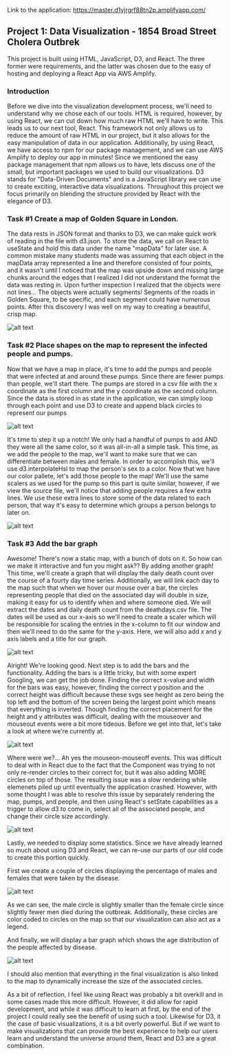 Link to the application: https://master.d1yjrgrf88tn2p.amplifyapp.com/

## Project 1: Data Visualization - 1854 Broad Street Cholera Outbrek 

This project is built using HTML, JavaScript, D3, and React. 
The three former were requirements, and the latter was chosen due to the easy of hosting and deploying a React App via AWS Amplify.

### Introduction 

Before we dive into the visualization development process, we'll need to understand why we chose each of our tools.
HTML is required, however, by using React, we can cut down how much raw HTML we'll have to write. This leads us to our next tool, 
React. This framework not only allows us to reduce the amount of raw HTML in our project, but it also allows for the easy manipulation of data in our application. Additionally, by using React, we have access to npm for our package management, and we can use AWS Amplify to deploy our app in minutes!
Since we mentioned the easy package management that npm allows us to have, lets discuss one of the small, but important packages we used to build our visualizations. D3 stands for "Data-Driven Documents" and is a JavaScript library we can use to create exciting, interactive data visualizations. Throughout this project we focus primarily on blending the structure provided by React with the elegance of D3. 

### Task #1 Create a map of Golden Square in London.

The data rests in JSON format and thanks to D3, we can make quick work of reading in the file with d3.json. To store the data, we call on React to useState and hold this data under the name "mapData" for later use. A common mistake many students made was assuming that each object in the mapData
array represented a line and therefore consisted of four points, and it wasn't until I noticed that the map was upside down and missing large chunks around the edges that I realized I did not understand the format the data was resting in. Upon further inspection I realized that the objects were not lines... The objects were actually segments! Segments of the roads in Golden Square, to be specific, and each segment could have numerous points. After this discovery I was well on my way to creating a beautiful, crisp map. 

![alt text](https://github.com/samuelhickeyIII/project-1/blob/master/images/map_.png?raw=true)

### Task #2 Place shapes on the map to represent the infected people and pumps. 
Now that we have a map in place, it's time to add the pumps and people that were infected at and around these pumps. 
Since there are fewer pumps than people, we'll start there. The pumps are stored in a csv file with the x coordinate as the first column and the y coordinate as the second column. Since the data is stored in as state in the application, we can simply loop through each point and use D3 to create and append black circles to represent our pumps 

![alt text](https://github.com/samuelhickeyIII/project-1/blob/master/images/pumps.png?raw=true)

It's time to step it up a notch! We only had a handful of pumps to add AND they were all the same color, so it was all-in-all a simple task. This time, as we add the people to the map, we'll want to make sure that we can differentiate between males and female. In order to accomplish this, we'll use d3.interpolateHsl to map the person's sex to a color. Now that we have our color pallete, let's add those people to the map! We'll use the same scalers as we used for the pump so this part is quite similar, however, if we view the source file, we'll notice that adding people requires a few extra lines. We use these extra lines to store some of the data related to each person, that way it's easy to determine which groups a person belongs to later on. 

![alt text](https://github.com/samuelhickeyIII/project-1/blob/master/images/people.png?raw=true)

### Task #3 Add the bar graph
Awesome! There's now a static map, with a bunch of dots on it. So how can we make it interactive and fun you might ask?? By adding another graph! This time, we'll create a graph that will display the daily death count over the course of a fourty day time series. Additionally, we will link each day to the map such that when we hover our mouse over a bar, the circles representing people that died on the associated day will double in size, making it easy for us to identify when and where someone died. We will extract the dates and daily death count from the deathdays.csv file. The dates will be used as our x-axis so we'll need to create a scaler which will be responsible for scaling the entries in the x-column to fit our window and then we'll need to do the same for the y-axis. Here, we will also add x and y axis labels and a title for our graph.

![alt text](https://github.com/samuelhickeyIII/project-1/blob/master/images/empty_bar.png?raw=true)

Alright! We're looking good. Next step is to add the bars and the functionality. Adding the bars is a little tricky, but with some expert Googling, we can get the job done. Finding the correct x-value and width for the bars was easy, however, finding the correct y position and the correct height was difficult because these svgs see height as zero being the top left and the bottom of the screen being the largest point which means that everything is inverted. Though finding the correct placement for the height and y attributes was difficult, dealing with the mouseover and mouseout events were a bit more tideous. Before we get into that, let's take a look at where we're currently at.

![alt text](https://github.com/samuelhickeyIII/project-1/blob/master/images/bar.png?raw=true)

Where were we?... Ah yes the mouseon-mouseoff events. This was difficult to deal with in React due to the fact that the Component was trying to not only re-render circles to their correct for, but it was also adding MORE circles on top of those. The resulting issue was a slow rendering while elemenets piled up until eventually the application crashed. However, with some thought I was able to resolve this issue by separately rendering the map, pumps, and people, and then using React's setState capabilities as a trigger to allow d3 to come in, select all of the associated people, and change their circle size accordingly. 

![alt text](https://github.com/samuelhickeyIII/project-1/blob/master/images/bar_with_map.png?raw=true)

Lastly, we needed to display some statistics. Since we have already learned so much about using D3 and React, we can re-use our parts of our old code to create this portion quickly. 

First we create a couple of circles displaying the percentage of males and females that were taken by the disease. 

![alt text](https://github.com/samuelhickeyIII/project-1/blob/master/images/male_female_stats.png?raw=true)

As we can see, the male circle is slightly smaller than the female circle since slightly fewer men died during the outbreak. Additionally, these circles are color coded to circles on the map so that our visualization can also act as a legend. 

And finally, we will display a bar graph which shows the age distribution of the people affected by disease.

![alt text](https://github.com/samuelhickeyIII/project-1/blob/master/images/all_stats.png?raw=true)

I should also mention that everything in the final visualization is also linked to the map to dynamically increase the size of the associated circles. 

As a bit of reflection, I feel like using React was probably a bit overkill and in some cases made this more difficult. However, it did allow for rapid development, and while it was difficult to learn at first, by the end of the project I could really see the benefit of using such a tool. Likewise for D3, it the case of basic visualizations, it is a bit overly powerful. But if we want to make visualizations that can provide the best experience to help our users learn and understand the universe around them, React and D3 are a great combination.